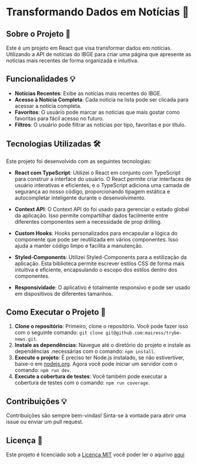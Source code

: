 # Transformando Dados em Notícias 🚀

## Sobre o Projeto 📄

Este é um projeto em React que visa transformar dados em notícias. Utilizando a API de notícias do IBGE para criar uma página que apresente as notícias mais recentes de forma organizada e intuitiva.

## Funcionalidades 💡

- **Notícias Recentes**: Exibe as notícias mais recentes do IBGE.
- **Acesso à Notícia Completa**: Cada notícia na lista pode ser clicada para acessar a notícia completa.
- **Favoritos**: O usuário pode marcar as notícias que mais gostar como favoritas para fácil acesso no futuro.
- **Filtros**: O usuário pode filtrar as notícias por tipo, favoritas e por título.

## Tecnologias Utilizadas 🛠️

Este projeto foi desenvolvido com as seguintes tecnologias:

- **React com TypeScript**: Utilizei o React em conjunto com TypeScript para construir a interface do usuário. O React permite criar interfaces de usuário interativas e eficientes, e o TypeScript adiciona uma camada de segurança ao nosso código, proporcionando tipagem estática e autocompletar inteligente durante o desenvolvimento.

- **Context API**: O Context API do foi usado para gerenciar o estado global da aplicação. Isso permite compartilhar dados facilmente entre diferentes componentes sem a necessidade de prop drilling.

- **Custom Hooks**: Hooks personalizados para encapsular a lógica do componente que pode ser reutilizada em vários componentes. Isso ajuda a manter código limpo e facilita a manutenção.

- **Styled-Components**: Utilizei Styled-Components para a estilização da aplicação. Esta biblioteca permite escrever estilos CSS de forma mais intuitiva e eficiente, encapsulando o escopo dos estilos dentro dos componentes.

- **Responsividade**: O aplicativo é totalmente responsivo e pode ser usado em dispositivos de diferentes tamanhos.

## Como Executar o Projeto 🚀

1. **Clone o repositório**: Primeiro, clone o repositório. Você pode fazer isso com o seguinte comando: `git clone git@github.com:mairess/trybe-news.git`.
2. **Instale as dependências**: Navegue até o diretório do projeto e instale as dependências .necessárias com o comando: `npm install`.
3. **Execute o projeto**: É preciso ter Node.js instalado, se não estivertiver, baixe-o em [nodejs.org](https://nodejs.org/). Agora você pode iniciar um servidor com o comando: `npm run dev`.
4. **Execute a cobertura de testes**: Você também pode executar a cobertura de testes com o comando: `npm run coverage`.




## Contribuições 💡

Contribuições são sempre bem-vindas! Sinta-se à vontade para abrir uma issue ou enviar um pull request.

## Licença 📝

Este projeto é licenciado sob a [Licença MIT](https://opensource.org/licenses/MIT) você poder ler o aqurivo [aqui](https://github.com/mairess/trybe-news/blob/main/LICENSE.txt)

